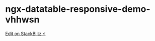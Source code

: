 # ngx-datatable-responsive-demo-vhhwsn

[Edit on StackBlitz ⚡️](https://stackblitz.com/edit/ngx-datatable-responsive-demo-vhhwsn)